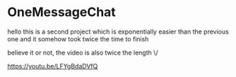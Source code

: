 # OneMessageChat

hello this is a second project which is exponentially easier than the previous one and it somehow took twice the time to finish

believe it or not, the video is also twice the length \\/

https://youtu.be/LFYgBdaDVfQ

